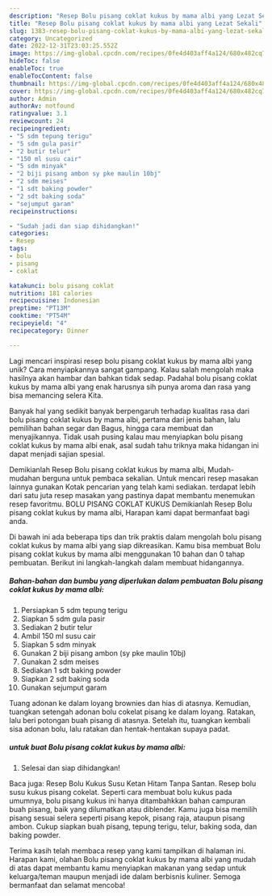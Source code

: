 ```yaml
---
description: "Resep Bolu pisang coklat kukus by mama albi yang Lezat Sekali"
title: "Resep Bolu pisang coklat kukus by mama albi yang Lezat Sekali"
slug: 1383-resep-bolu-pisang-coklat-kukus-by-mama-albi-yang-lezat-sekali
category: Uncategorized
date: 2022-12-31T23:03:25.552Z
image: https://img-global.cpcdn.com/recipes/0fe4d403aff4a124/680x482cq70/bolu-pisang-coklat-kukus-by-mama-albi-foto-resep-utama.jpg
hideToc: false
enableToc: true
enableTocContent: false
thumbnail: https://img-global.cpcdn.com/recipes/0fe4d403aff4a124/680x482cq70/bolu-pisang-coklat-kukus-by-mama-albi-foto-resep-utama.jpg
cover: https://img-global.cpcdn.com/recipes/0fe4d403aff4a124/680x482cq70/bolu-pisang-coklat-kukus-by-mama-albi-foto-resep-utama.jpg
author: Admin
authorAv: notfound
ratingvalue: 3.1
reviewcount: 24
recipeingredient:
- "5 sdm tepung terigu"
- "5 sdm gula pasir"
- "2 butir telur"
- "150 ml susu cair"
- "5 sdm minyak"
- "2 biji pisang ambon sy pke maulin 10bj"
- "2 sdm meises"
- "1 sdt baking powder"
- "2 sdt baking soda"
- "sejumput garam"
recipeinstructions:

- "Sudah jadi dan siap dihidangkan!"
categories:
- Resep
tags:
- bolu
- pisang
- coklat

katakunci: bolu pisang coklat 
nutrition: 181 calories
recipecuisine: Indonesian
preptime: "PT13M"
cooktime: "PT54M"
recipeyield: "4"
recipecategory: Dinner

---
```





Lagi mencari inspirasi resep bolu pisang coklat kukus by mama albi yang unik? Cara menyiapkannya sangat gampang. Kalau salah mengolah maka hasilnya akan hambar dan bahkan tidak sedap. Padahal bolu pisang coklat kukus by mama albi yang enak harusnya sih punya aroma dan rasa yang bisa memancing selera Kita.





Banyak hal yang sedikit banyak berpengaruh terhadap kualitas rasa dari bolu pisang coklat kukus by mama albi, pertama dari jenis bahan, lalu pemilihan bahan segar dan Bagus, hingga cara membuat dan menyajikannya. Tidak usah pusing kalau mau menyiapkan bolu pisang coklat kukus by mama albi enak,      asal sudah tahu triknya maka hidangan ini dapat menjadi sajian spesial.














Demikianlah Resep Bolu pisang coklat kukus by mama albi, Mudah-mudahan berguna untuk pembaca sekalian. Untuk mencari resep masakan lainnya gunakan Kotak pencarian yang telah kami sediakan. terdapat lebih dari satu juta resep masakan yang pastinya dapat membantu menemukan resep favoritmu. BOLU PISANG COKLAT KUKUS Demikianlah Resep Bolu pisang coklat kukus by mama albi, Harapan kami dapat bermanfaat bagi anda.






Di bawah ini ada beberapa tips dan trik praktis dalam mengolah bolu pisang coklat kukus by mama albi yang siap dikreasikan. Kamu bisa membuat Bolu pisang coklat kukus by mama albi menggunakan 10 bahan dan 0 tahap pembuatan. Berikut ini langkah-langkah dalam membuat hidangannya.

<!--inarticleads1-->

##### Bahan-bahan dan bumbu yang diperlukan dalam pembuatan Bolu pisang coklat kukus by mama albi:

1. Persiapkan 5 sdm tepung terigu
1. Siapkan 5 sdm gula pasir
1. Sediakan 2 butir telur
1. Ambil 150 ml susu cair
1. Siapkan 5 sdm minyak
1. Gunakan 2 biji pisang ambon (sy pke maulin 10bj)
1. Gunakan 2 sdm meises
1. Sediakan 1 sdt baking powder
1. Siapkan 2 sdt baking soda
1. Gunakan sejumput garam


Tuang adonan ke dalam loyang brownies dan hias di atasnya. Kemudian, tuangkan setengah adonan bolu cokelat pisang ke dalam loyang. Ratakan, lalu beri potongan buah pisang di atasnya. Setelah itu, tuangkan kembali sisa adonan bolu, lalu ratakan dan hentak-hentakan supaya padat. 

<!--inarticleads2-->

#####  untuk buat Bolu pisang coklat kukus by mama albi:


1. Selesai dan siap dihidangkan!

Baca juga: Resep Bolu Kukus Susu Ketan Hitam Tanpa Santan. Resep bolu susu kukus pisang cokelat. Seperti cara membuat bolu kukus pada umumnya, bolu pisang kukus ini hanya ditambahkkan bahan campuran buah pisang, baik yang dilumatkan atau diblender. Kamu juga bisa memilih pisang sesuai selera seperti pisang kepok, pisang raja, ataupun pisang ambon. Cukup siapkan buah pisang, tepung terigu, telur, baking soda, dan baking powder. 

Terima kasih telah membaca resep yang kami tampilkan di halaman ini. Harapan kami, olahan Bolu pisang coklat kukus by mama albi yang mudah di atas dapat membantu kamu menyiapkan makanan yang sedap untuk keluarga/teman maupun menjadi ide dalam berbisnis kuliner. Semoga bermanfaat dan selamat mencoba!
